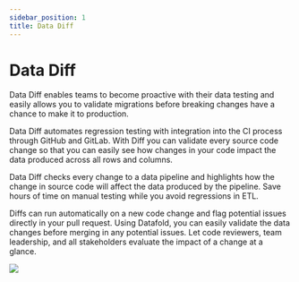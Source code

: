 ```yaml
---
sidebar_position: 1
title: Data Diff
---
```

# Data Diff
Data Diff enables teams to become proactive with their data testing and easily allows you to validate migrations before breaking changes have a chance to make it to production. 

Data Diff automates regression testing with integration into the CI process through GitHub and GitLab. With Diff you can validate every source code change so that you can easily see how changes in your code impact the data produced across all rows and columns.

Data Diff checks every change to a data pipeline and highlights how the change in source code will affect the data produced by the pipeline. Save hours of time on manual testing while you avoid regressions in ETL.

Diffs can run automatically on a new code change and flag potential issues directly in your pull request. Using Datafold, you can easily validate the data changes before merging in any potential issues. Let code reviewers, team leadership, and all stakeholders evaluate the impact of a change at a glance.

![](../../static/img/diff_overview.gif)

